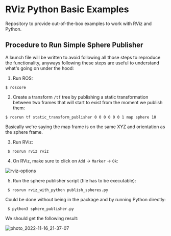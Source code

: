 # RViz Python Basic Examples

Repository to provide out-of-the-box examples to work with RViz and Python.

## Procedure to Run Simple Sphere Publisher

A launch file will be written to avoid following all those steps to reproduce the functionality, anyways following these steps are useful to understand what's going on under the hood:

1. Run ROS:

`$ roscore`

2. Create a transform `/tf` tree by publishing a static transformation between two frames that will start to exist from the moment we publish them:

` $ rosrun tf static_transform_publisher 0 0 0 0 0 0 1 map sphere 10 `

Basically we're saying the map frame is on the same XYZ and orientation as the sphere frame.

3. Run RViz:

` $ rosrun rviz rviz`

4. On RViz, make sure to click on `Add` -> `Marker` -> `Ok`:

![rviz-options](https://user-images.githubusercontent.com/24254286/202325675-5461fab0-956f-4799-b501-6b7b65ce45bb.jpg)

5. Run the sphere publisher script (file has to be executable):
   
` $ rosrun rviz_with_python publish_spheres.py`

Could be done without being in the package and by running Python directly:

` $ python3 sphere_publisher.py`

We should get the following result:

![photo_2022-11-16_21-37-07](https://user-images.githubusercontent.com/24254286/202325403-bb097f7e-a04d-4e2c-9d43-cc16d0429ede.jpg)
